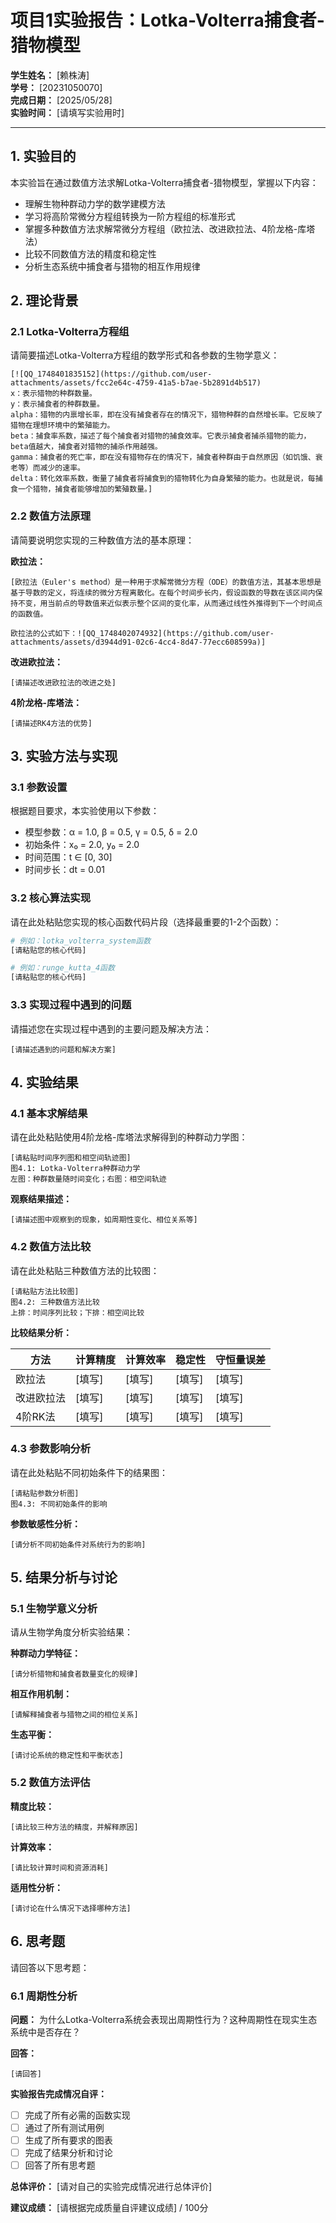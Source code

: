 # 项目1实验报告：Lotka-Volterra捕食者-猎物模型

**学生姓名：** [赖株涛]  
**学号：** [20231050070]  
**完成日期：** [2025/05/28]  
**实验时间：** [请填写实验用时]

---

## 1. 实验目的

本实验旨在通过数值方法求解Lotka-Volterra捕食者-猎物模型，掌握以下内容：

- 理解生物种群动力学的数学建模方法
- 学习将高阶常微分方程组转换为一阶方程组的标准形式
- 掌握多种数值方法求解常微分方程组（欧拉法、改进欧拉法、4阶龙格-库塔法）
- 比较不同数值方法的精度和稳定性
- 分析生态系统中捕食者与猎物的相互作用规律

## 2. 理论背景

### 2.1 Lotka-Volterra方程组

请简要描述Lotka-Volterra方程组的数学形式和各参数的生物学意义：

```
[![QQ_1748401835152](https://github.com/user-attachments/assets/fcc2e64c-4759-41a5-b7ae-5b2891d4b517)
x：表示猎物的种群数量。
y：表示捕食者的种群数量。
alpha：猎物的内禀增长率，即在没有捕食者存在的情况下，猎物种群的自然增长率。它反映了猎物在理想环境中的繁殖能力。
beta：捕食率系数，描述了每个捕食者对猎物的捕食效率。它表示捕食者捕杀猎物的能力，beta值越大，捕食者对猎物的捕杀作用越强。
gamma：捕食者的死亡率，即在没有猎物存在的情况下，捕食者种群由于自然原因（如饥饿、衰老等）而减少的速率。
delta：转化效率系数，衡量了捕食者将捕食到的猎物转化为自身繁殖的能力。也就是说，每捕食一个猎物，捕食者能够增加的繁殖数量。]
```

### 2.2 数值方法原理

请简要说明您实现的三种数值方法的基本原理：

**欧拉法：**
```
[欧拉法（Euler's method）是一种用于求解常微分方程（ODE）的数值方法，其基本思想是基于导数的定义，将连续的微分方程离散化。在每个时间步长内，假设函数的导数在该区间内保持不变，用当前点的导数值来近似表示整个区间的变化率，从而通过线性外推得到下一个时间点的函数值。

欧拉法的公式如下：![QQ_1748402074932](https://github.com/user-attachments/assets/d3944d91-02c6-4cc4-8d47-77ecc608599a)]
```

**改进欧拉法：**
```
[请描述改进欧拉法的改进之处]
```

**4阶龙格-库塔法：**
```
[请描述RK4方法的优势]
```

## 3. 实验方法与实现

### 3.1 参数设置

根据题目要求，本实验使用以下参数：

- 模型参数：α = 1.0, β = 0.5, γ = 0.5, δ = 2.0
- 初始条件：x₀ = 2.0, y₀ = 2.0
- 时间范围：t ∈ [0, 30]
- 时间步长：dt = 0.01

### 3.2 核心算法实现

请在此处粘贴您实现的核心函数代码片段（选择最重要的1-2个函数）：

```python
# 例如：lotka_volterra_system函数
[请粘贴您的核心代码]
```

```python
# 例如：runge_kutta_4函数
[请粘贴您的核心代码]
```

### 3.3 实现过程中遇到的问题

请描述您在实现过程中遇到的主要问题及解决方法：

```
[请描述遇到的问题和解决方案]
```

## 4. 实验结果

### 4.1 基本求解结果

请在此处粘贴使用4阶龙格-库塔法求解得到的种群动力学图：

```
[请粘贴时间序列图和相空间轨迹图]
图4.1: Lotka-Volterra种群动力学
左图：种群数量随时间变化；右图：相空间轨迹
```

**观察结果描述：**
```
[请描述图中观察到的现象，如周期性变化、相位关系等]
```

### 4.2 数值方法比较

请在此处粘贴三种数值方法的比较图：

```
[请粘贴方法比较图]
图4.2: 三种数值方法比较
上排：时间序列比较；下排：相空间比较
```

**比较结果分析：**

| 方法 | 计算精度 | 计算效率 | 稳定性 | 守恒量误差 |
|------|----------|----------|--------|------------|
| 欧拉法 | [填写] | [填写] | [填写] | [填写] |
| 改进欧拉法 | [填写] | [填写] | [填写] | [填写] |
| 4阶RK法 | [填写] | [填写] | [填写] | [填写] |

### 4.3 参数影响分析

请在此处粘贴不同初始条件下的结果图：

```
[请粘贴参数分析图]
图4.3: 不同初始条件的影响
```

**参数敏感性分析：**
```
[请分析不同初始条件对系统行为的影响]
```

## 5. 结果分析与讨论

### 5.1 生物学意义分析

请从生物学角度分析实验结果：

**种群动力学特征：**
```
[请分析猎物和捕食者数量变化的规律]
```

**相互作用机制：**
```
[请解释捕食者与猎物之间的相位关系]
```

**生态平衡：**
```
[请讨论系统的稳定性和平衡状态]
```

### 5.2 数值方法评估

**精度比较：**
```
[请比较三种方法的精度，并解释原因]
```

**计算效率：**
```
[请比较计算时间和资源消耗]
```

**适用性分析：**
```
[请讨论在什么情况下选择哪种方法]
```

## 6. 思考题

请回答以下思考题：

### 6.1 周期性分析
**问题：** 为什么Lotka-Volterra系统会表现出周期性行为？这种周期性在现实生态系统中是否存在？

**回答：**
```
[请回答]
```



**实验报告完成情况自评：**

- [ ] 完成了所有必需的函数实现
- [ ] 通过了所有测试用例
- [ ] 生成了所有要求的图表
- [ ] 完成了结果分析和讨论
- [ ] 回答了所有思考题

**总体评价：** [请对自己的实验完成情况进行总体评价]

**建议成绩：** [请根据完成质量自评建议成绩] / 100分
